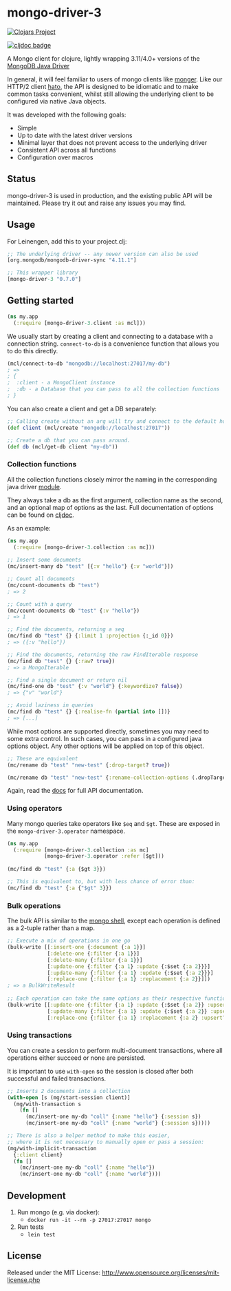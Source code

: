 # mongo-driver-3

[![Clojars Project](https://img.shields.io/clojars/v/mongo-driver-3.svg)](https://clojars.org/mongo-driver-3)

[![cljdoc badge](https://cljdoc.org/badge/mongo-driver-3/mongo-driver-3)](https://cljdoc.org/d/mongo-driver-3/mongo-driver-3/CURRENT)


A Mongo client for clojure, lightly wrapping 3.11/4.0+ versions of the [MongoDB Java Driver](https://mongodb.github.io/mongo-java-driver/)

In general, it will feel familiar to users of mongo clients like [monger](https://github.com/michaelklishin/monger).
Like our HTTP/2 client [hato](https://github.com/gnarroway/hato), the API is designed to be idiomatic and to make common 
tasks convenient, whilst still allowing the underlying client to be configured via native Java objects.

It was developed with the following goals:

- Simple
- Up to date with the latest driver versions
- Minimal layer that does not prevent access to the underlying driver
- Consistent API across all functions
- Configuration over macros



## Status

mongo-driver-3 is used in production, and the existing public API will be maintained.
Please try it out and raise any issues you may find.

## Usage

For Leinengen, add this to your project.clj:

```clojure
;; The underlying driver -- any newer version can also be used
[org.mongodb/mongodb-driver-sync "4.11.1"]

;; This wrapper library
[mongo-driver-3 "0.7.0"]
```

## Getting started

```clojure
(ns my.app
  (:require [mongo-driver-3.client :as mcl]))
```

We usually start by creating a client and connecting to a database with a connection string.
`connect-to-db` is a convenience function that allows you to do this directly.

```clojure
(mcl/connect-to-db "mongodb://localhost:27017/my-db")
; =>
; {
;  :client - a MongoClient instance
;  :db - a Database that you can pass to all the collection functions
; } 
```

You can also create a client and get a DB separately:

```clojure 
;; Calling create without an arg will try and connect to the default host/port.
(def client (mcl/create "mongodb://localhost:27017")) 

;; Create a db that you can pass around.
(def db (mcl/get-db client "my-db"))
```

### Collection functions

All the collection functions closely mirror the naming in the corresponding java driver 
[module](https://mongodb.github.io/mongo-java-driver/3.11/javadoc/com/mongodb/client/MongoCollection.html).

They always take a db as the first argument, collection name as the second,
and an optional map of options as the last. Full documentation of options can be found on 
[cljdoc](https://cljdoc.org/d/mongo-driver-3/mongo-driver-3/CURRENT/api/mongo-driver-3.collection).

As an example:

```clojure 
(ns my.app
  (:require [mongo-driver-3.collection :as mc]))
  
;; Insert some documents
(mc/insert-many db "test" [{:v "hello"} {:v "world"}])

;; Count all documents
(mc/count-documents db "test")
; => 2

;; Count with a query
(mc/count-documents db "test" {:v "hello"})
; => 1

;; Find the documents, returning a seq
(mc/find db "test" {} {:limit 1 :projection {:_id 0}})
; => ({:v "hello"})

;; Find the documents, returning the raw FindIterable response
(mc/find db "test" {} {:raw? true})
; => a MongoIterable

;; Find a single document or return nil
(mc/find-one db "test" {:v "world"} {:keywordize? false})
; => {"v" "world"}

;; Avoid laziness in queries 
(mc/find db "test" {} {:realise-fn (partial into [])}
; => [...]
```

While most options are supported directly, sometimes you may need to some extra control.
In such cases, you can pass in a configured java options object. Any other
options will be applied on top of this object.

```clojure 
;; These are equivalent
(mc/rename db "test" "new-test" {:drop-target? true})

(mc/rename db "test" "new-test" {:rename-collection-options (.dropTarget (RenameCollectionOptions.) true)})
```

Again, read the [docs](https://cljdoc.org/d/mongo-driver-3/mongo-driver-3/CURRENT/api/mongo-driver-3.collection)
for full API documentation.

### Using operators

Many mongo queries take operators like `$eq` and `$gt`. These are exposed in the `mongo-driver-3.operator` namespace.

```clojure
(ns my.app
  (:require [mongo-driver-3.collection :as mc]
            [mongo-driver-3.operator :refer [$gt]))
  
(mc/find db "test" {:a {$gt 3}})

;; This is equivalent to, but with less chance of error than:
(mc/find db "test" {:a {"$gt" 3}})
```

### Bulk operations

The bulk API is similar to the [mongo shell](https://docs.mongodb.com/manual/reference/method/db.collection.bulkWrite/),
except each operation is defined as a 2-tuple rather than a map.

```clojure
;; Execute a mix of operations in one go
(bulk-write [[:insert-one {:document {:a 1}}]
             [:delete-one {:filter {:a 1}}]
             [:delete-many {:filter {:a 1}}]
             [:update-one {:filter {:a 1} :update {:$set {:a 2}}}]
             [:update-many {:filter {:a 1} :update {:$set {:a 2}}}]
             [:replace-one {:filter {:a 1} :replacement {:a 2}}]])
; => a BulkWriteResult
             
;; Each operation can take the same options as their respective functions
(bulk-write [[:update-one {:filter {:a 1} :update {:$set {:a 2}} :upsert? true}]
             [:update-many {:filter {:a 1} :update {:$set {:a 2}} :upsert? true}]
             [:replace-one {:filter {:a 1} :replacement {:a 2} :upsert? true}]])
```

### Using transactions

You can create a session to perform multi-document transactions, where all operations either
succeed or none are persisted. 

It is important to
use `with-open` so the session is closed after both successful and failed transactions.

```clojure
;; Inserts 2 documents into a collection
(with-open [s (mg/start-session client)]
  (mg/with-transaction s
    (fn []
      (mc/insert-one my-db "coll" {:name "hello"} {:session s})
      (mc/insert-one my-db "coll" {:name "world"} {:session s}))))

;; There is also a helper method to make this easier,
;; where it is not necessary to manually open or pass a session:
(mg/with-implicit-transaction
  {:client client}
  (fn []
    (mc/insert-one my-db "coll" {:name "hello"}) 
    (mc/insert-one my-db "coll" {:name "world"})))
```

## Development

1. Run mongo (e.g. via docker):
    - `docker run -it --rm -p 27017:27017 mongo`
2. Run tests
    - `lein test`

## License

Released under the MIT License: http://www.opensource.org/licenses/mit-license.php
